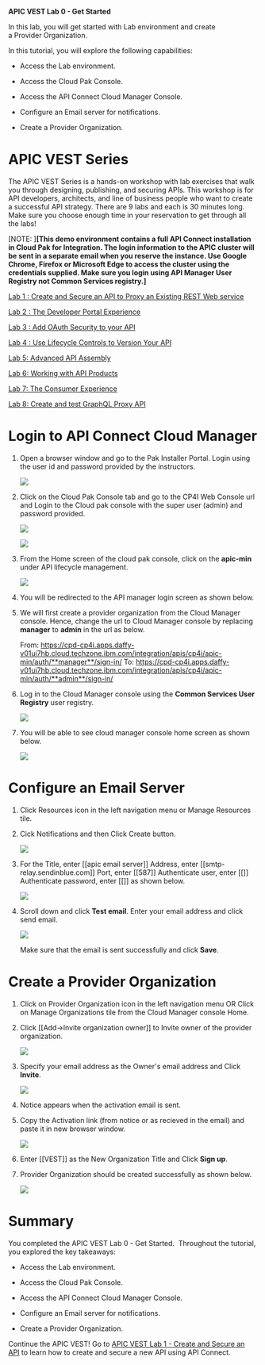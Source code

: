 **APIC VEST Lab 0 - Get Started**

In this lab, you will get started with Lab environment and create  
a Provider Organization.

In this tutorial, you will explore the following capabilities:

-   Access the Lab environment.

-   Access the Cloud Pak Console. 

- 	Access the API Connect Cloud Manager Console.

-   Configure an Email server for notifications.

-   Create a Provider Organization.

 APIC VEST Series
====================================================================================================================================================================

The APIC VEST Series is a hands-on workshop with lab exercises that
walk you through designing, publishing, and securing APIs. This workshop
is for API developers, architects, and line of business people who want
to create a successful API strategy. There are 9 labs and each is 30
minutes long. Make sure you choose enough time in your reservation to
get through all the labs! 

[NOTE: ]**[This demo environment contains a
full API Connect installation in Cloud Pak for Integration. The login
information to the APIC cluster will be sent in a separate email when
you reserve the instance. Use Google Chrome, Firefox or Microsoft Edge
to access the cluster using the credentials supplied. Make sure you
login using API Manager User Registry not Common Services
registry.]**

[Lab 1 : Create and Secure an API to Proxy an Existing REST Web
service](https://github.com/ibm-ecosystem-lab/APICv10/tree/main/instructions/Lab1)

[Lab 2 : The Developer Portal
Experience](https://github.com/ibm-ecosystem-lab/APICv10/tree/main/instructions/Lab2)

[Lab 3 : Add OAuth Security to your
API](https://github.com/ibm-ecosystem-lab/APICv10/tree/main/instructions/Lab3)

[Lab 4 : Use Lifecycle Controls to Version Your
API](https://github.com/ibm-ecosystem-lab/APICv10/tree/main/instructions/Lab4)

[Lab 5: Advanced API
Assembly](https://github.com/ibm-ecosystem-lab/APICv10/tree/main/instructions/Lab5)

[Lab 6: Working with API
Products](https://github.com/ibm-ecosystem-lab/APICv10/tree/main/instructions/Lab6)

[Lab 7: The Consumer
Experience](https://github.com/ibm-ecosystem-lab/APICv10/tree/main/instructions/Lab7)

[Lab 8: Create and test GraphQL Proxy
API](https://github.com/ibm-ecosystem-lab/APICv10/tree/main/instructions/Lab8)

 Login to API Connect Cloud Manager
===========================================================================================

1. Open a browser window and go to the Pak Installer Portal. 
   Login using the user id and password provided by the instructors.
   
    ![](images/pak_installer_home.png)
	
2. Click on the Cloud Pak Console tab and go to the CP4I Web Console url
   and Login to the Cloud pak console with the super user (admin) and password
   provided.

    ![](images/cloud_pak_console.png)
	
	![](images/cloud_pak_login.png)
	
3. 	From the Home screen of the cloud pak console, click on the **apic-min**
	under API lifecycle management.
	
	![](images/api_management.png)
	
4. You will be redirected to the API manager login screen as shown below.

5. We will first create a provider organization from the Cloud Manager console.
   Hence, change the url to Cloud Manager console by replacing **manager** to **admin** in the url as below.
   
   From: https://cpd-cp4i.apps.daffy-v01ui7hb.cloud.techzone.ibm.com/integration/apis/cp4i/apic-min/auth/**manager**/sign-in/
   To: https://cpd-cp4i.apps.daffy-v01ui7hb.cloud.techzone.ibm.com/integration/apis/cp4i/apic-min/auth/**admin**/sign-in/
   
6. Log in to the Cloud Manager console using the **Common Services User Registry** user registry.

	![](images/cloud_manager_login.png)
	
7. You will be able to see cloud manager console home screen as shown below.

	![](images/cloud_manager_home.png)
	
 Configure an Email Server
===========================================================================================
	
1. Click Resources icon in the left navigation menu or Manage Resources tile.

2. Cick Notifications and then Click Create button.

	![](images/notifications_email.png)
	
3. For the Title, enter [[apic email server]]
	Address, enter [[smtp-relay.sendinblue.com]]
	Port, enter [[587]]
	Authenticate user, enter [[]]
	Authenticate password, enter [[]]
	as shown below.
	
	![](images/email_configuration.png)	
	
4. Scroll down and click **Test email**.
   Enter your email address and click send email. 	
	
	![](images/test_email.png)	
	
	Make sure that the email is sent successfully and click **Save**.

 Create a Provider Organization
===========================================================================================

1. Click on Provider Organization icon in the left navigation menu OR 
   Click on Manage Organizations tile from the Cloud Manager console Home.
   
2. Click [[Add-\>Invite organization owner]] to Invite owner of the provider organization.
   
   ![](images/provider_org.png)

3. Specify your email address as the Owner's email address and Click **Invite**.

   ![](images/invite_owner.png)
   
4. Notice appears when the activation email is sent. 
   
5. Copy the Activation link (from notice or as recieved in the email) and paste it in new browser window. 

   ![](images/org_activation.png)
   
6. Enter [[VEST]] as the New Organization Title and Click **Sign up**.

7. Provider Organization should be created successfully as shown below.

   ![](images/provider_org_created.png)

 Summary
=============================================================

You completed the APIC VEST Lab 0 - Get Started. 
Throughout the tutorial, you explored the key takeaways:

-   Access the Lab environment.

-   Access the Cloud Pak Console. 

- 	Access the API Connect Cloud Manager Console.

-   Configure an Email server for notifications.

-   Create a Provider Organization.

Continue the APIC VEST! Go to [APIC VEST Lab 1 - Create and Secure an API](https://github.com/ibm-ecosystem-lab/APICv10/tree/main/instructions/Lab1) to
learn how to create and secure a new API using API Connect.
